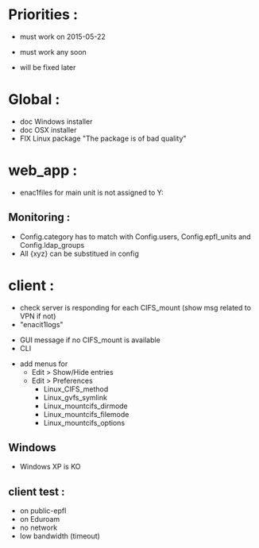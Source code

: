 
Priorities :
============

* must work on 2015-05-22
+ must work any soon
- will be fixed later

Global :
========

+ doc Windows installer
+ doc OSX installer
+ FIX Linux package "The package is of bad quality"


web_app :
=========

* enac1files for main unit is not assigned to Y:


Monitoring :
------------

+ Config.category has to match with Config.users, Config.epfl_units and Config.ldap_groups
+ All {xyz} can be substitued in config


client :
========

* check server is responding for each CIFS_mount (show msg related to VPN if not)
* "enacit1logs"
- GUI message if no CIFS_mount is available
- CLI
+ add menus for
  + Edit > Show/Hide entries
  - Edit > Preferences
    - Linux_CIFS_method
    - Linux_gvfs_symlink
    - Linux_mountcifs_dirmode
    - Linux_mountcifs_filemode
    - Linux_mountcifs_options

Windows
-------

* Windows XP is KO


client test :
-------------

* on public-epfl
* on Eduroam
* no network
* low bandwidth (timeout)
